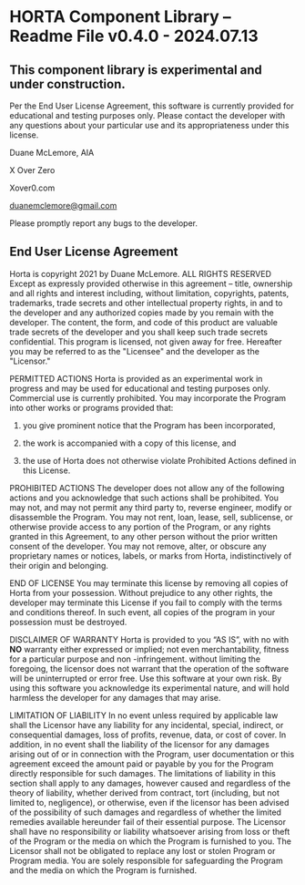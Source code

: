 # HORTA Component Library – Readme File v0.4.0 - 2024.07.13

## This component library is experimental and under construction.

Per the End User License Agreement, this software is currently provided for educational and testing purposes only. Please contact the developer with any questions about your particular use and its appropriateness under this license.

Duane McLemore, AIA

X Over Zero

Xover0.com

duanemclemore@gmail.com


Please promptly report any bugs to the developer.

## End User License Agreement

Horta is copyright 2021 by Duane McLemore. ALL RIGHTS RESERVED Except as expressly provided otherwise in this agreement – title, ownership and all rights and interest including, without limitation,  copyrights, patents, trademarks, trade secrets and other intellectual property rights, in and to the developer and any authorized copies made by you remain with the developer. The content, the form, and code of this product are valuable trade secrets of the developer and you shall keep such trade secrets confidential. This program is licensed, not given away for free. Hereafter you may be referred to as the "Licensee" and the developer as the "Licensor." 

PERMITTED ACTIONS Horta is provided as an experimental work in progress and may be used for educational and testing purposes only. Commercial use is currently prohibited. You may incorporate the Program into other works or programs provided that:

1.  you give prominent notice that the Program has been incorporated,

2.  the work is accompanied with a copy of this license, and

3.  the use of Horta does not otherwise violate Prohibited Actions
    defined in this License.

PROHIBITED ACTIONS The developer does not allow any of the following actions and you acknowledge that such actions shall be prohibited. You may not, and may not permit any third party to, reverse engineer, modify or disassemble the Program. You may not rent, loan, lease, sell, sublicense, or otherwise provide access to any portion of the Program, or any rights granted in this Agreement, to any other person without the prior written consent of the developer. You may not remove, alter, or obscure any proprietary names or notices, labels, or marks from Horta, indistinctively of their origin and belonging.

END OF LICENSE You may terminate this license by removing all copies of Horta from your possession. Without prejudice to any other rights, the developer may terminate this License if you fail to comply with the terms and conditions thereof. In such event, all copies of the program in your possession must be destroyed.

DISCLAIMER OF WARRANTY Horta is provided to you “AS IS”, with no with **NO** warranty either expressed or implied; not even merchantability,  fitness for a particular purpose and non -infringement. without limiting the foregoing, the licensor does not warrant that the operation of the software will be uninterrupted or error free. Use this software at your own risk. By using this software you acknowledge its experimental nature, and will hold harmless the developer for any damages that may arise.

LIMITATION OF LIABILITY In no event unless required by applicable law shall the Licensor have any liability for any incidental, special, indirect, or consequential damages, loss of profits, revenue, data, or cost of cover. In addition, in no event shall the liability of the licensor for any damages arising out of or in connection with the Program, user documentation or this agreement exceed the amount paid or payable by you for the Program directly responsible for such damages. The limitations of liability in this section shall apply to any damages, however caused and regardless of the theory of liability, whether derived from contract, tort (including, but not limited to, negligence), or otherwise, even if the licensor has been advised of the possibility of such damages and regardless of whether the limited remedies available hereunder fail of their essential purpose. The Licensor shall have no responsibility or liability whatsoever arising from loss or theft of the Program or the media on which the Program is furnished to you. The Licensor shall not be obligated to replace any lost or stolen Program or Program media. You are solely responsible for safeguarding the Program and the media on which the Program is furnished.
